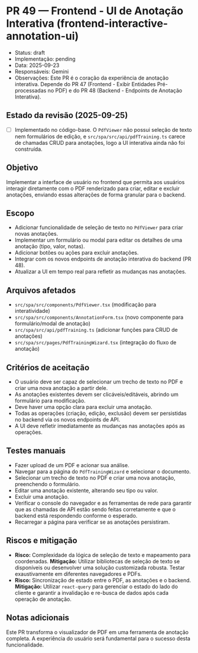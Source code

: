 # PR 49 — Frontend - UI de Anotação Interativa (frontend-interactive-annotation-ui)

- Status: draft
- Implementação: pending
- Data: 2025-09-23
- Responsáveis: Gemini
- Observações: Este PR é o coração da experiência de anotação interativa. Depende do PR 47 (Frontend - Exibir Entidades Pré-processadas no PDF) e do PR 48 (Backend - Endpoints de Anotação Interativa).

## Estado da revisão (2025-09-25)

- [ ] Implementado no código-base. O `PdfViewer` não possui seleção de texto nem formulários de edição, e `src/spa/src/api/pdfTraining.ts` carece de chamadas CRUD para anotações, logo a UI interativa ainda não foi construída.

## Objetivo

Implementar a interface de usuário no frontend que permita aos usuários interagir diretamente com o PDF renderizado para criar, editar e excluir anotações, enviando essas alterações de forma granular para o backend.

## Escopo

- Adicionar funcionalidade de seleção de texto no `PdfViewer` para criar novas anotações.
- Implementar um formulário ou modal para editar os detalhes de uma anotação (tipo, valor, notas).
- Adicionar botões ou ações para excluir anotações.
- Integrar com os novos endpoints de anotação interativa do backend (PR 48).
- Atualizar a UI em tempo real para refletir as mudanças nas anotações.

## Arquivos afetados

- `src/spa/src/components/PdfViewer.tsx` (modificação para interatividade)
- `src/spa/src/components/AnnotationForm.tsx` (novo componente para formulário/modal de anotação)
- `src/spa/src/api/pdfTraining.ts` (adicionar funções para CRUD de anotações)
- `src/spa/src/pages/PdfTrainingWizard.tsx` (integração do fluxo de anotação)

## Critérios de aceitação

- O usuário deve ser capaz de selecionar um trecho de texto no PDF e criar uma nova anotação a partir dele.
- As anotações existentes devem ser clicáveis/editáveis, abrindo um formulário para modificação.
- Deve haver uma opção clara para excluir uma anotação.
- Todas as operações (criação, edição, exclusão) devem ser persistidas no backend via os novos endpoints de API.
- A UI deve refletir imediatamente as mudanças nas anotações após as operações.

## Testes manuais

- Fazer upload de um PDF e acionar sua análise.
- Navegar para a página do `PdfTrainingWizard` e selecionar o documento.
- Selecionar um trecho de texto no PDF e criar uma nova anotação, preenchendo o formulário.
- Editar uma anotação existente, alterando seu tipo ou valor.
- Excluir uma anotação.
- Verificar o console do navegador e as ferramentas de rede para garantir que as chamadas de API estão sendo feitas corretamente e que o backend está respondendo conforme o esperado.
- Recarregar a página para verificar se as anotações persistiram.

## Riscos e mitigação

- **Risco:** Complexidade da lógica de seleção de texto e mapeamento para coordenadas. **Mitigação:** Utilizar bibliotecas de seleção de texto se disponíveis ou desenvolver uma solução customizada robusta. Testar exaustivamente em diferentes navegadores e PDFs.
- **Risco:** Sincronização de estado entre o PDF, as anotações e o backend. **Mitigação:** Utilizar `react-query` para gerenciar o estado do lado do cliente e garantir a invalidação e re-busca de dados após cada operação de anotação.

## Notas adicionais

Este PR transforma o visualizador de PDF em uma ferramenta de anotação completa. A experiência do usuário será fundamental para o sucesso desta funcionalidade.